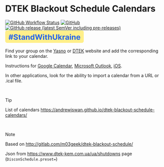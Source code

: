 # DTEK Blackout Schedule Calendars

[![GitHub Workflow Status](https://img.shields.io/github/actions/workflow/status/andrewjswan/dtek-blackout-schedule-calendars/build.yml?logo=github)](https://github.com/andrewjswan/dtek-blackout-schedule-calendars/actions)
[![GitHub](https://img.shields.io/github/license/andrewjswan/dtek-blackout-schedule-calendars?color=blue)](https://github.com/andrewjswan/dtek-blackout-schedule-calendars/blob/master/LICENSE)
[![GitHub release (latest SemVer including pre-releases)](https://img.shields.io/github/v/release/andrewjswan/dtek-blackout-schedule-calendars?include_prereleases)](https://github.com/andrewjswan/dtek-blackout-schedule-calendars/releases)
[![StandWithUkraine](https://raw.githubusercontent.com/vshymanskyy/StandWithUkraine/main/badges/StandWithUkraine.svg)](https://github.com/vshymanskyy/StandWithUkraine/blob/main/docs/README.md)

Find your group on the [Yasno](https://yasno.com.ua/schedule-turn-off-electricity-kyiv) or [DTEK](https://www.dtek-kem.com.ua/ua/shutdowns) website and add the corresponding link to your calendar.

Instructions for [Google Calendar](https://support.google.com/calendar/answer/37118?hl=uk), [Microsoft Outlook](https://support.microsoft.com/uk-ua/office/%D1%96%D0%BC%D0%BF%D0%BE%D1%80%D1%82-%D0%BA%D0%B0%D0%BB%D0%B5%D0%BD%D0%B4%D0%B0%D1%80%D1%96%D0%B2-%D0%B4%D0%BE-outlook-8e8364e1-400e-4c0f-a573-fe76b5a2d379), [iOS](https://support.apple.com/uk-ua/guide/iphone/iph3d1110d4/16.0/ios/16.0).

In other applications, look for the ability to import a calendar from a URL or .ical file.

<br />

> [!TIP]
> List of calendars https://andrewjswan.github.io/dtek-blackout-schedule-calendars/

<br />

> [!NOTE]
> Based on http://gitlab.com/m03geek/dtek-blackout-schedule/
> 
> Json from https://www.dtek-kem.com.ua/ua/shutdowns page (`DisconSchedule.preset=`)
